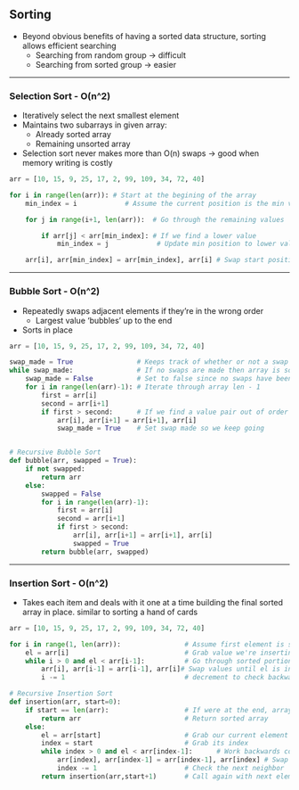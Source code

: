 ## Sorting
- Beyond obvious benefits of having a sorted data structure, sorting allows efficient searching
	- Searching from random group -> difficult
	- Searching from sorted group -> easier
- - - -

### Selection Sort - O(n^2)
- Iteratively select the next smallest element
- Maintains two subarrays in given array:
	- Already sorted array
	- Remaining unsorted array
- Selection sort never makes more than O(n) swaps -> good when memory writing is costly
```python
arr = [10, 15, 9, 25, 17, 2, 99, 109, 34, 72, 40]

for i in range(len(arr)): # Start at the begining of the array
	min_index = i			 # Assume the current position is the min value

	for j in range(i+1, len(arr)):  # Go through the remaining values  

		if arr[j] < arr[min_index]: # If we find a lower value
			min_index = j 			 # Update min position to lower value

	arr[i], arr[min_index] = arr[min_index], arr[i] # Swap start position with min
```
- - - -

### Bubble Sort - O(n^2)
- Repeatedly swaps adjacent elements if they’re in the wrong order
	- Largest value ‘bubbles’ up to the end
- Sorts in place
```python
arr = [10, 15, 9, 25, 17, 2, 99, 109, 34, 72, 40]

swap_made = True 				# Keeps track of whether or not a swap occured
while swap_made:				# If no swaps are made then array is sorted
	swap_made = False			# Set to false since no swaps have been made yet
	for i in range(len(arr)-1):	# Iterate through array len - 1
		first = arr[i]			
		second = arr[i+1]
		if first > second:		# If we find a value pair out of order swap them
			arr[i], arr[i+1] = arr[i+1], arr[i]
			swap_made = True	# Set swap made so we keep going


# Recursive Bubble Sort
def bubble(arr, swapped = True):
	if not swapped:
		return arr
	else:
		swapped = False
		for i in range(len(arr)-1):
			first = arr[i]
			second = arr[i+1]
			if first > second:
				arr[i], arr[i+1] = arr[i+1], arr[i]
				swapped = True
		return bubble(arr, swapped)		

```
- - - -

### Insertion Sort - O(n^2)
- Takes each item and deals with it one at a time building the final sorted array in place.  similar to sorting a hand of cards

```python
arr = [10, 15, 9, 25, 17, 2, 99, 109, 34, 72, 40]   

for i in range(1, len(arr)): 				# Assume first element is sorted 	
	el = arr[i] 							# Grab value we're inserting
	while i > 0 and el < arr[i-1]: 			# Go through sorted portion of array
		arr[i], arr[i-1] = arr[i-1], arr[i]# Swap values until el is in proper place
		i -= 1								# decrement to check backwards neighbor

# Recursive Insertion Sort
def insertion(arr, start=0):
	if start == len(arr):					# If were at the end, arrays sorted
		return arr							# Return sorted array
	else:
		el = arr[start]						# Grab our current element
		index = start						# Grab its index
		while index > 0 and el < arr[index-1]:		# Work backwards comparing el
			arr[index], arr[index-1] = arr[index-1], arr[index] # Swap out of order
			index -= 1						# Check the next neighbor
		return insertion(arr,start+1)		# Call again with next element
```
